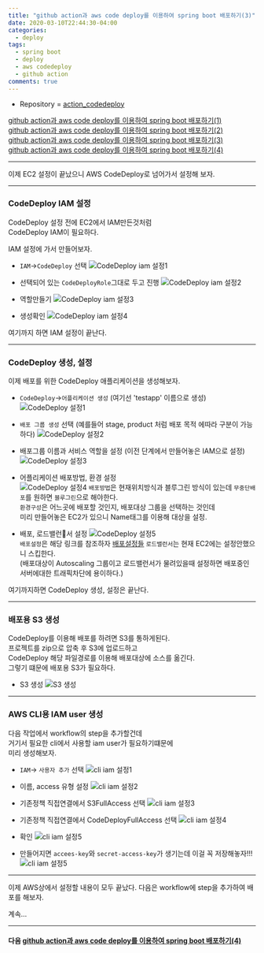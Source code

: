 ```yaml
---
title: "github action과 aws code deploy를 이용하여 spring boot 배포하기(3)"
date: 2020-03-10T22:44:30-04:00
categories:
  - deploy
tags:
  - spring boot
  - deploy
  - aws codedeploy
  - github action
comments: true
---
```


* Repository = [action_codedeploy](https://github.com/isntyet/action_codedeploy)

[github action과 aws code deploy를 이용하여 spring boot 배포하기(1)](https://isntyet.github.io/deploy/github-action%EA%B3%BC-aws-code-deploy%EB%A5%BC-%EC%9D%B4%EC%9A%A9%ED%95%98%EC%97%AC-spring-boot-%EB%B0%B0%ED%8F%AC%ED%95%98%EA%B8%B0(1))    
[github action과 aws code deploy를 이용하여 spring boot 배포하기(2)](https://isntyet.github.io/deploy/github-action%EA%B3%BC-aws-code-deploy%EB%A5%BC-%EC%9D%B4%EC%9A%A9%ED%95%98%EC%97%AC-spring-boot-%EB%B0%B0%ED%8F%AC%ED%95%98%EA%B8%B0(2))  
[github action과 aws code deploy를 이용하여 spring boot 배포하기(3)](https://isntyet.github.io/deploy/github-action%EA%B3%BC-aws-code-deploy%EB%A5%BC-%EC%9D%B4%EC%9A%A9%ED%95%98%EC%97%AC-spring-boot-%EB%B0%B0%ED%8F%AC%ED%95%98%EA%B8%B0(3))  
[github action과 aws code deploy를 이용하여 spring boot 배포하기(4)](https://isntyet.github.io/deploy/github-action%EA%B3%BC-aws-code-deploy%EB%A5%BC-%EC%9D%B4%EC%9A%A9%ED%95%98%EC%97%AC-spring-boot-%EB%B0%B0%ED%8F%AC%ED%95%98%EA%B8%B0(4))  

-----

이제 EC2 설정이 끝났으니 AWS CodeDeploy로 넘어가서 설정해 보자.

-----

### CodeDeploy IAM 설정  

CodeDeploy 설정 전에 EC2에서 IAM만든것처럼  
CodeDeploy IAM이 필요하다.

IAM 설정에 가서 만들어보자.

  * `IAM`->`CodeDeploy` 선택
   ![CodeDeploy iam 설정1](https://drive.google.com/uc?id=1qmSB7-iQi5ZDgf2esio4HPFKNRu5F2Y5)  

  * 선택되어 있는 `CodeDeployRole`그대로 두고 진행
   ![CodeDeploy iam 설정2](https://drive.google.com/uc?id=163rQxde67l-gLznDXNbgFO4pmq4Kh-lg)  

  * 역할만들기
   ![CodeDeploy iam 설정3](https://drive.google.com/uc?id=1wavUQv8Ca9p6NLDpjBZbpTbhYRzj_VdK)  

  * 생성확인
   ![CodeDeploy iam 설정4](https://drive.google.com/uc?id=1bk7Rz2S7Lo9D3MnYIqCRrZ8fnzCgC9GC)  

여기까지 하면 IAM 설정이 끝난다.

-----

### CodeDeploy 생성, 설정  

이제 배포를 위한 CodeDeploy 애플리케이션을 생성해보자.


* `CodeDeploy`->`어플리케이션 생성` (여기선 'testapp' 이름으로 생성)
 ![CodeDeploy 설정1](https://drive.google.com/uc?id=13N9FjbqTOO8IEsvndKCY1chvkSjjXI8O)  

* `배포 그룹 생성` 선택 (예를들어 stage, product 처럼 배포 목적 에따라 구분이 가능하다)
 ![CodeDeploy 설정2](https://drive.google.com/uc?id=1fNg7cIyrE4KgQAxbxolJB3x9B2QFPU5D)  

* 배포그룹 이름과 서비스 역할을 설정 (이전 단계에서 만들어놓은 IAM으로 설정)
 ![CodeDeploy 설정3](https://drive.google.com/uc?id=1O976Zx13kHUDFQuKtEgG0J8SuUSrJjFM)  

* 어플리케이션 배포방법, 환경 설정  
 ![CodeDeploy 설정4](https://drive.google.com/uc?id=1Mc2-gj76MAUCvBeKLbmeKYe6cD0D-Gpe)
`배포방법`은 현재위치방식과 블루그린 방식이 있는데 `무중단배포`를 원하면 `블루그린`으로 해야한다.  
`환경구성`은 어느곳에 배포할 것인지, 배포대상 그룹을 선택하는 것인데  
미리 만들어놓은 EC2가 있으니 Name태그를 이용해 대상을 설정.  

* 배포, 로드밸런서 설정
 ![CodeDeploy 설정5](https://drive.google.com/uc?id=1zJKgfanYvwhtmVabEvPOpe-3C5IZ6uTl)  
 `배포설정`은 해당 링크를 참조하자 [배포설정들](https://docs.aws.amazon.com/ko_kr/codedeploy/latest/userguide/deployment-configurations.html)
 `로드밸런서`는 현재 EC2에는 설정안했으니 스킵한다.  
 (배포대상이 Autoscaling 그룹이고 로드밸런서가 물려있을때 설정하면
   배포중인 서버에대한 트래픽차단에 용이하다.)  


여기까지하면 CodeDeploy 생성, 설정은 끝난다.

-----

### 배포용 S3 생성  

CodeDeploy를 이용해 배포를 하려면 S3를 통하게된다.  
프로젝트를 zip으로 압축 후 S3에 업로드하고  
CodeDeploy 해당 파일경로를 이용해 배포대상에 소스를 옮긴다.  
그렇기 떄문에 배포용 S3가 필요하다.  

* S3 생성
  ![S3 생성](https://drive.google.com/uc?id=1E2CqYb3R4w1-EnH_i07oPrFs54C7XBSl)  


-----

### AWS CLI용 IAM user 생성  

다음 작업에서 workflow의 step을 추가할건데  
거기서 필요한 cli에서 사용할 iam user가 필요하기떄문에  
미리 생성해보자.

* `IAM`-> `사용자 추가` 선택
 ![cli iam 설정1](https://drive.google.com/uc?id=1K7jfBbCccWu0gYh3gn_7ta4FJh4fRXKv)  

* 이름, access 유형 설정
 ![cli iam 설정2](https://drive.google.com/uc?id=1rSoVQHe2p78IpIpPCHJBEfjvOUuO81bv)  

* 기존정책 직접연결에서 S3FullAccess 선택
 ![cli iam 설정3](https://drive.google.com/uc?id=1wK2dIH1zpGtLD7csI2huM2XRcaU0UhWR)  

* 기존정책 직접연결에서 CodeDeployFullAccess 선택
 ![cli iam 설정4](https://drive.google.com/uc?id=1Rd9_6f8u2Uo4Jj2n_q42j0aDKtd5y7U-)  

* 확인
 ![cli iam 설정5](https://drive.google.com/uc?id=1noSElOp-XRL95rO9pLtBmMsSXtsihfIV)  

* 만들어지면 `accees-key`와 `secret-access-key`가 생기는데 이걸 꼭 저장해놓자!!!
 ![cli iam 설정5](https://drive.google.com/uc?id=10kxHllF9fiW4ea3TJnQGa3Eh39XxwhUM)   



-----

이제 AWS상에서 설정할 내용이 모두 끝났다.
다음은 workflow에 step을 추가하여 배포를 해보자.


계속...

-----
#### 다음 [github action과 aws code deploy를 이용하여 spring boot 배포하기(4)](https://isntyet.github.io/deploy/github-action%EA%B3%BC-aws-code-deploy%EB%A5%BC-%EC%9D%B4%EC%9A%A9%ED%95%98%EC%97%AC-spring-boot-%EB%B0%B0%ED%8F%AC%ED%95%98%EA%B8%B0(4))
